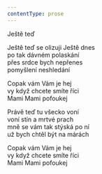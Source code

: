```yaml
---
contentType: prose
---
```


Ještě teď

Ještě teď se olizuji Ještě dnes  
po tak dávném polaskání  
přes srdce bych nepřenes  
pomyšlení neshledání

  

Copak vám Vám je hej  
vy když chcete smíte říci  
Mami Mami pofoukej

  

Právě teď tu všecko voní  
voní stín a mrtvé prach  
mně se vám tak stýská po ní  
už bych chtěl být na márách

  

Copak vám Vám je hej  
vy když chcete smíte říci  
Mami Mami pofoukej
